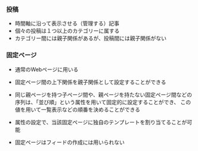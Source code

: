 ### 投稿
- 時間軸に沿って表示させる（管理する）記事  
- 個々の投稿は１つ以上のカテゴリーに属する  
- カテゴリー間には親子関係があるが、投稿間には親子関係がない

### 固定ページ
- 通常のWebページに用いる  
- 固定ページ間の上下関係を親子関係として設定することができる  
- 同じ親ページを持つ子ページ間や、親ページを持たない固定ページ間などの序列は、「並び順」という属性を用いて固定的に設定することができ、
この値を用いて一覧表示などの順番を決めることができる


- 属性の設定で、当該固定ページに独自のテンプレートを割り当てることが可能  
- 固定ページはフィードの作成には用いられない
